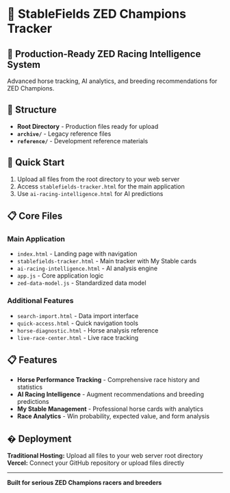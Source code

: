 # 🏁 StableFields ZED Champions Tracker

## 🚀 Production-Ready ZED Racing Intelligence System

Advanced horse tracking, AI analytics, and breeding recommendations for ZED Champions.

## 📂 Structure

- **Root Directory** - Production files ready for upload
- **`archive/`** - Legacy reference files  
- **`reference/`** - Development reference materials

## 🎯 Quick Start

1. Upload all files from the root directory to your web server
2. Access `stablefields-tracker.html` for the main application
3. Use `ai-racing-intelligence.html` for AI predictions

## 📋 Core Files

### Main Application
- `index.html` - Landing page with navigation
- `stablefields-tracker.html` - Main tracker with My Stable cards
- `ai-racing-intelligence.html` - AI analysis engine
- `app.js` - Core application logic
- `zed-data-model.js` - Standardized data model

### Additional Features
- `search-import.html` - Data import interface
- `quick-access.html` - Quick navigation tools
- `horse-diagnostic.html` - Horse analysis reference
- `live-race-center.html` - Live race tracking

## 📋 Features

- **Horse Performance Tracking** - Comprehensive race history and statistics
- **AI Racing Intelligence** - Augment recommendations and breeding predictions
- **My Stable Management** - Professional horse cards with analytics
- **Race Analytics** - Win probability, expected value, and form analysis

## � Deployment

**Traditional Hosting:** Upload all files to your web server root directory
**Vercel:** Connect your GitHub repository or upload files directly

---
**Built for serious ZED Champions racers and breeders**
